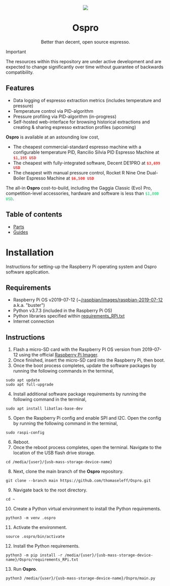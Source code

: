 <html>
    <body>
        <p align="center">
            <img src="https://drive.google.com/uc?export=view&id=1mzPPmuXl7es8ZSfsqqIOqaCTgUjjgs_G">
        </p>
        <h1 align="center" style="border-bottom: 0;">Ospro</font></h1>
        <p align="center">Better than decent, open source espresso.</p>
    </body>
</html>

> [!IMPORTANT]
> The resources within this repository are under active development and are expected to change significantly over time without guarantee of backwards compatibility.

## Features
- Data logging of espresso extraction metrics (includes temperature and pressure)
- Temperature control via PID-algorithm
- Pressure profiling via PID-algorithm (in-progress)
- Self-hosted web-interface for browsing historical extractions and creating & sharing espresso extraction profiles (upcoming)

**Ospro** is available at an astounding low cost,
- The cheapest commercial-standard espresso machine with a configurable temperature PID, Rancilio Silvia PID Espresso Machine at **<code style="color: #FF3333">$1,195 USD</code>**
- The cheapest with fully-integrated software, Decent DE1PRO at **<code style="color: #FF3333">$3,699 USD</code>**
- The cheapest with manual pressure control, Rocket R Nine One Dual-Boiler Espresso Machine at **<code style="color: #FF3333">$6,500 USD</code>**

The all-in **Ospro** cost-to-build, including the Gaggia Classic (Evo) Pro, competition-level accessories, hardware and software is less than <code style="color: #00D05E">$1,000 USD</code>.

## Table of contents
- [Parts](./parts/README.md)
- [Guides](./guides/README.md)

# Installation
Instructions for setting-up the Raspberry Pi operating system and Ospro software application.

## Requirements
- Raspberry Pi OS v2019-07-12 (~[/raspbian/images/raspbian-2019-07-12](http://downloads.raspberrypi.org/raspbian/images/raspbian-2019-07-12/) a.k.a. "buster")
- Python v3.7.3 (included in the Raspberry Pi OS)
- Python libraries specified within [requirements_RPi.txt](requirements_RPi.txt)
- Internet connection

## Instructions
1. Flash a micro-SD card with the Raspberry PI OS version from 2019-07-12 using the official [Raspberry Pi Imager](https://www.raspberrypi.com/software/).
2. Once finished, insert the micro-SD card into the Raspberry Pi, then boot.
3. Once the boot process completes, update the software packages by running the following commands in the terminal,
```
sudo apt update
sudo apt full-upgrade
```
4. Install additional software package requirements by running the following command in the terminal,
```
sudo apt install libatlas-base-dev
```
5. Open the Raspberry Pi config and enable SPI and I2C. Open the config by running the following command in the terminal,
```
sudo raspi-config
```
6. Reboot.
7. Once the reboot process completes, open the terminal. Navigate to the location of the USB flash drive storage.
```
cd /media/{user}/{usb-mass-storage-device-name}
```
8. Next, clone the main branch of the **Ospro** repository.
```
git clone --branch main https://github.com/thomaseleff/Ospro.git
```
9. Navigate back to the root directory.
```
cd ~
```
10. Create a Python virtual environment to install the Python requirements.
```
python3 -m venv .ospro
```
11. Activate the environment.
```
source .ospro/bin/activate
```
12. Install the Python requirements.
```
python3 -m pip install -r /media/{user}/{usb-mass-storage-device-name}/Ospro/requirements_RPi.txt
```
13. Run **Ospro**.
```
python3 /media/{user}/{usb-mass-storage-device-name}/Ospro/main.py
```